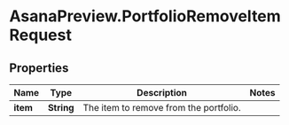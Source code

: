 # AsanaPreview.PortfolioRemoveItemRequest

## Properties

Name | Type | Description | Notes
------------ | ------------- | ------------- | -------------
**item** | **String** | The item to remove from the portfolio. | 


